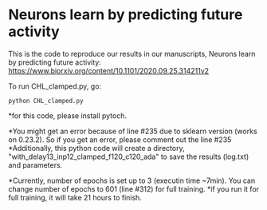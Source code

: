 # Neurons learn by predicting future activity
This is the code to reproduce our results in our manuscripts, Neurons learn by predicting future activity: <br/>
https://www.biorxiv.org/content/10.1101/2020.09.25.314211v2 <br/>

To run CHL_clamped.py, go:

```
python CHL_clamped.py 
```
*for this code, please install pytoch.

*You might get an error because of line #235 due to sklearn version (works on 0.23.2). So if you get an error, please comment out the line #235 <br/>
*Additionally, this python code will create a directory, "with_delay13_inp12_clamped_f120_c120_ada" to save the results (log.txt) and parameters.

*Currently, number of epochs is set up to 3 (executin time ~7min). You can change number of epochs to 601 (line #312) for full training.
*if you run it for full training, it will take 21 hours to finish.

